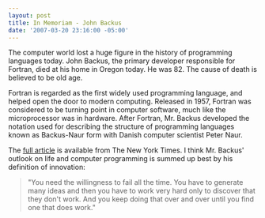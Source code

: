 ```yaml
---
layout: post
title: In Memoriam - John Backus
date: '2007-03-20 23:16:00 -05:00'
---
```


The computer world lost a huge figure in the history of programming languages today. John Backus, the primary developer responsible for Fortran, died at his home in Oregon today. He was 82. The cause of death is believed to be old age.

Fortran is regarded as the first widely used programming language, and helped open the door to modern computing. Released in 1957, Fortran was considered to be turning point in computer software, much like the microprocessor was in hardware. After Fortran, Mr. Backus developed the notation used for describing the structure of programming languages known as Backus-Naur form with Danish computer scientist Peter Naur.

The [full article](http://www.nytimes.com/2007/03/20/business/20backus.html?ex=1332129600&en=c5d2d73907749f77&ei=5124&partner=permalink&exprod=permalink) is available from The New York Times. I think Mr. Backus' outlook on life and computer programming is summed up best by his definition of innovation:

> "You need the willingness to fail all the time. You have to generate many ideas and then you have to work very hard only to discover that they don't work. And you keep doing that over and over until you find one that does work."
